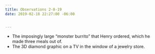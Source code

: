 ```yaml
---
title: Observations 2-8-19
date: 2019-02-18 22:27:00 -06:00


---
```


- The imposingly large “monster burrito” that Henry ordered, which he made three meals out of.
- The 3D diamond graphic on a TV in the window of a jewelry store.